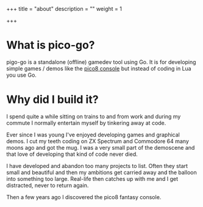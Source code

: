 +++
title = "about"
description = ""
weight = 1

+++

# What is pico-go?

pigo-go is a standalone (offline) gamedev tool using Go.  It is for developing simple games / demos like the [pico8 console](https://www.lexaloffle.com/pico-8.php) but instead of coding in Lua you use Go.

# Why did I build it?

I spend quite a while sitting on trains to and from work and during my commute I normally entertain myself by tinkering away at code.

Ever since I was young I've enjoyed developing games and graphical demos.  I cut my teeth coding on ZX Spectrum and Commodore 64 many moons ago and got the mug.  I was a very small part of the demoscene and that love of developing that kind of code never died.

I have developed and abandon too many projects to list. Often they start small and beautiful and then my ambitions get carried away and the balloon into something too large.  Real-life then catches up with me and I get distracted, never to return again.

Then a few years ago I discovered the pico8 fantasy console.

#
